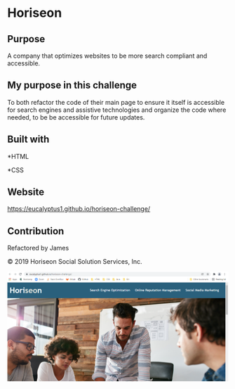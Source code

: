 # Horiseon

## Purpose
A company that optimizes websites to be more search compliant and accessible.

## My purpose in this challenge
To both refactor the code of their main page to ensure it itself is accessible for search engines and assistive technologies and organize the code where needed, to be be accessible for future updates.

## Built with
*HTML

*CSS

## Website
https://eucalyptus1.github.io/horiseon-challenge/

## Contribution
Refactored by James

© 2019 Horiseon Social Solution Services, Inc.

![screenshot](./assets/screenshot.png)